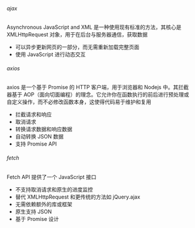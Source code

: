 ###### ajax

Asynchronous JavaScript and XML 是一种使用现有标准的方法，其核心是 XMLHttpRequest 对象，用于在后台与服务器通信，获取数据

- 可以异步更新网页的一部分，而无需重新加载完整页面
- 使用 JavaScript 进行动态交互

###### axios

axios 是一个基于 Promise 的 HTTP 客户端，用于浏览器和 Nodejs 中。其拦截器基于 AOP（面向切面编程）的理念。它允许你在函数执行的前后进行预处理或自定义操作，而不必修改函数本身，这使得代码易于维护和复用

- 拦截请求和响应
- 取消请求
- 转换请求数据和响应数据
- 自动转换 JSON 数据
- 支持 Promise API

###### fetch

Fetch API 提供了一个 JavaScript 接口

- 不支持取消请求和原生的进度监控
- 替代 XMLHttpRequest 和更传统的方法如 jQuery.ajax
- 无需依赖额外的库或框架
- 原生支持 JSON
- 基于 Promise 设计
